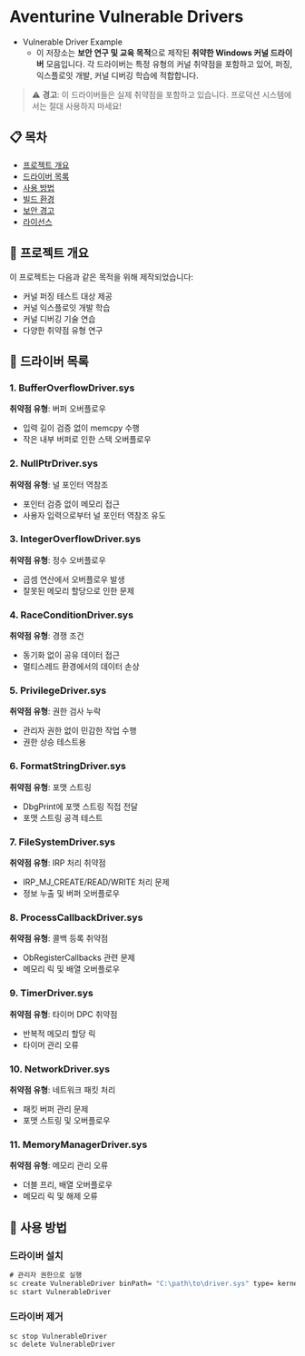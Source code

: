 # Aventurine Vulnerable Drivers
- Vulnerable Driver Example
  - 이 저장소는 **보안 연구 및 교육 목적**으로 제작된 **취약한 Windows 커널 드라이버** 모음입니다. 각 드라이버는 특정 유형의 커널 취약점을 포함하고 있어, 퍼징, 익스플로잇 개발, 커널 디버깅 학습에 적합합니다.

> ⚠️ **경고**: 이 드라이버들은 실제 취약점을 포함하고 있습니다. 프로덕션 시스템에서는 절대 사용하지 마세요!

## 📋 목차

- [프로젝트 개요](#프로젝트-개요)
- [드라이버 목록](#드라이버-목록)
- [사용 방법](#사용-방법)
- [빌드 환경](#빌드-환경)
- [보안 경고](#보안-경고)
- [라이선스](#라이선스)

## 🎯 프로젝트 개요

이 프로젝트는 다음과 같은 목적을 위해 제작되었습니다:

- 커널 퍼징 테스트 대상 제공
- 커널 익스플로잇 개발 학습
- 커널 디버깅 기술 연습
- 다양한 취약점 유형 연구

## 🚩 드라이버 목록

### 1. BufferOverflowDriver.sys
**취약점 유형**: 버퍼 오버플로우
- 입력 길이 검증 없이 memcpy 수행
- 작은 내부 버퍼로 인한 스택 오버플로우

### 2. NullPtrDriver.sys
**취약점 유형**: 널 포인터 역참조
- 포인터 검증 없이 메모리 접근
- 사용자 입력으로부터 널 포인터 역참조 유도

### 3. IntegerOverflowDriver.sys
**취약점 유형**: 정수 오버플로우
- 곱셈 연산에서 오버플로우 발생
- 잘못된 메모리 할당으로 인한 문제

### 4. RaceConditionDriver.sys
**취약점 유형**: 경쟁 조건
- 동기화 없이 공유 데이터 접근
- 멀티스레드 환경에서의 데이터 손상

### 5. PrivilegeDriver.sys
**취약점 유형**: 권한 검사 누락
- 관리자 권한 없이 민감한 작업 수행
- 권한 상승 테스트용

### 6. FormatStringDriver.sys
**취약점 유형**: 포맷 스트링
- DbgPrint에 포맷 스트링 직접 전달
- 포맷 스트링 공격 테스트

### 7. FileSystemDriver.sys
**취약점 유형**: IRP 처리 취약점
- IRP_MJ_CREATE/READ/WRITE 처리 문제
- 정보 누출 및 버퍼 오버플로우

### 8. ProcessCallbackDriver.sys
**취약점 유형**: 콜백 등록 취약점
- ObRegisterCallbacks 관련 문제
- 메모리 릭 및 배열 오버플로우

### 9. TimerDriver.sys
**취약점 유형**: 타이머 DPC 취약점
- 반복적 메모리 할당 릭
- 타이머 관리 오류

### 10. NetworkDriver.sys
**취약점 유형**: 네트워크 패킷 처리
- 패킷 버퍼 관리 문제
- 포맷 스트링 및 오버플로우

### 11. MemoryManagerDriver.sys
**취약점 유형**: 메모리 관리 오류
- 더블 프리, 배열 오버플로우
- 메모리 릭 및 해제 오류

## 🔧 사용 방법

### 드라이버 설치
```cmd
# 관리자 권한으로 실행
sc create VulnerableDriver binPath= "C:\path\to\driver.sys" type= kernel
sc start VulnerableDriver
```
### 드라이버 제거
```
sc stop VulnerableDriver
sc delete VulnerableDriver
```
